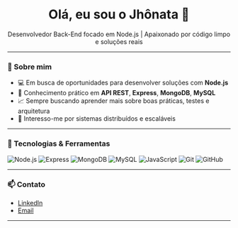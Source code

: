 <h1 align="center">Olá, eu sou o Jhônata 👋</h1>

<p align="center">
Desenvolvedor Back-End focado em Node.js | Apaixonado por código limpo e soluções reais
</p>

---

### 🚀 Sobre mim

- 💻 Em busca de oportunidades para desenvolver soluções com **Node.js**
- 🔧 Conhecimento prático em **API REST**, **Express**, **MongoDB**, **MySQL**
- 📈 Sempre buscando aprender mais sobre boas práticas, testes e arquitetura
- 🧠 Interesso-me por sistemas distribuídos e escaláveis

---

### 🧰 Tecnologias & Ferramentas

![Node.js](https://img.shields.io/badge/-Node.js-339933?style=flat&logo=node.js&logoColor=white)
![Express](https://img.shields.io/badge/-Express-000000?style=flat&logo=express)
![MongoDB](https://img.shields.io/badge/-MongoDB-47A248?style=flat&logo=mongodb&logoColor=white)
![MySQL](https://img.shields.io/badge/-MySQL-4479A1?style=flat&logo=mysql&logoColor=white)
![JavaScript](https://img.shields.io/badge/-JavaScript-F7DF1E?style=flat&logo=javascript&logoColor=black)
![Git](https://img.shields.io/badge/-Git-F05032?style=flat&logo=git&logoColor=white)
![GitHub](https://img.shields.io/badge/-GitHub-181717?style=flat&logo=github&logoColor=white)

---


### 📫 Contato

- [LinkedIn](https://linkedin.com/in/seulink)
- [Email](mailto:seu@email.com)

---
